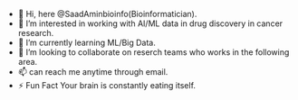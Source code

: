 - 👋 Hi, here @SaadAminbioinfo(Bioinformatician).
- 👀 I’m interested in working with AI/ML data in drug discovery in cancer research.
- 🌱 I’m currently learning ML/Big Data.
- 💞️ I’m looking to collaborate on reserch teams who works in the following area.
- 📫 can reach me anytime through email.
- ⚡ Fun Fact Your brain is constantly eating itself.

<!---
SaadAminbioinfo/SaadAminbioinfo is a ✨ special ✨ repository because its `README.md` (this file) appears on your GitHub profile.
You can click the Preview link to take a look at your changes.
--->
